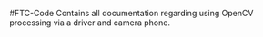 #FTC-Code
Contains all documentation regarding using OpenCV processing via a driver and camera phone. 
